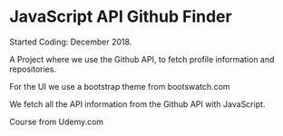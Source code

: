 # JavaScript API Github Finder

Started Coding: December 2018.

A Project where we use the Github API, to fetch profile information and repositories. 

For the UI we use a bootstrap theme from bootswatch.com 

We fetch all the API information from the Github API with JavaScript. 

Course from Udemy.com
